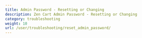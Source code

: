 ```yaml
---
title: Admin Password - Resetting or Changing
description: Zen Cart Admin Password - Resetting or Changing
category: troubleshooting
weight: 10
url: /user/troubleshooting/reset_admin_password/
---
```

